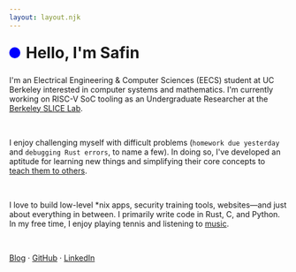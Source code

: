 ```yaml
---
layout: layout.njk
---
```


<div id="v">
  <div id="circle"></div>
  <h1>Hello, I'm Safin</h1>
</div>

I'm an Electrical Engineering & Computer Sciences (EECS) student at UC Berkeley interested in computer systems and mathematics. I'm currently working on RISC-V SoC tooling as an Undergraduate Researcher at the [Berkeley SLICE Lab](https://slice.eecs.berkeley.edu/).

<br>

I enjoy challenging myself with difficult problems (`homework due yesterday` and `debugging Rust errors`, to name a few). In doing so, I've developed an aptitude for learning new things and simplifying their core concepts to <a href="/posts/linux-visually/" target="_self">teach them to others</a>.

<br>

I love to build low-level \*nix apps, security training tools, websites—and just about everything in between. I primarily write code in Rust, C, and Python. In my free time, I enjoy playing tennis and listening to [music](https://open.spotify.com/artist/7isCii8IZOBPInAYFn2n5Q).

<br>

<a href="/blog" target="_self">Blog</a> · [GitHub](https://github.com/safinsingh) · [LinkedIn](https://www.linkedin.com/in/safinsingh/)

<style>
  #v {
    display: flex;
    align-items: center;
    gap: 10px;
  }
  #circle {
    display: inline-block;
    width: 20px;
    height: 20px;
    border-radius: 10px;
    background-color: blue;
  }
  img {
    width: 200px;
    height: 200px;
  }
  h1 {
    margin: 10px 0;
    display: inline-block;
  }
</style>
